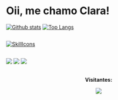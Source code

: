 # Oii, me chamo Clara!
 <a href="#">![Github stats](https://github-readme-stats.vercel.app/api?username=claranogrmoura&theme=blueberry&count_private=true&hide_border=true&line_height=20)</a>
  <a href="#">![Top Langs](https://github-readme-stats.vercel.app/api/top-langs/?username=claranogrmoura&layout=compact&theme=blueberry&count_private=true&hide_border=true)</a>
  <br>
  ##
[![SkillIcons](https://skillicons.dev/icons?i=js,html,css,java,figma,bootstrap)](https://skillicons.dev)<br/>
##
<div>
  <a href="https://www.instagram.com/clara._.nrm?igsh=MXd3Z2N2Y3UxaWgxcQ==" taget"_blank"><img src="https://img.shields.io/badge/Instagram-E4405F?style=for-the-badge&logo=instagram&logoColor=white)"></a>
  <a href="www.linkedin.com/in/clara-nogueira-a2391435b" taget"_blank"><img src="https://img.shields.io/badge/LinkedIn-0077B5?style=for-the-badge&logo=linkedin&logoColor=white"></a>
 <a href="mailto:claranogueirarm@gmail.com" targey="_blank"><img src="https://img.shields.io/badge/Gmail-D14836?style=for-the-badge&logo=gmail&logoColor=white"></a> &nbsp;
</div>
<div align="center">
<br><p align="centre"><b>Visitantes:</b></p>  
<p align="center"><img align="center" src="https://profile-counter.glitch.me/{claranogrmoura}/count.svg" /></p> 
<br>
</div>


  

